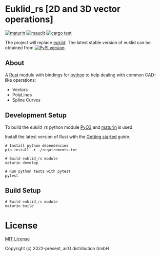 # Euklid_rs [2D and 3D vector operations]

[![maturin](https://github.com/airgproducts/euklid_rs/actions/workflows/maturin.yml/badge.svg?branch=main)](https://github.com/airgproducts/euklid_rs/actions/workflows/maturin.yml)
[![rsaudit](https://github.com/airgproducts/euklid_rs/actions/workflows/rsaudit.yml/badge.svg?branch=main)](https://github.com/airgproducts/euklid_rs/actions/workflows/rsaudit.yml)
[![cargo test](https://github.com/airgproducts/euklid_rs/actions/workflows/rstest.yml/badge.svg?branch=main)](https://github.com/airgproducts/euklid_rs/actions/workflows/rstest.yml)

The project will replace [euklid](https://github.com/airgproducts/euklid).
The latest stable version of euklid can be obtained from [![PyPI version](https://badge.fury.io/py/euklid.svg)](https://badge.fury.io/py/euklid).

## About

A [Rust](https://www.rust-lang.org/) module with bindings for [python](https://www.python.org/) to help dealing with common CAD-like operations:

* Vectors
* PolyLines
* Spline Curves

## Development Setup

To build the *euklid_rs* python module [PyO3](https://github.com/PyO3/pyo3) and [maturin](https://github.com/PyO3/maturin) is used.

Install the latest version of Rust with the [Getting started](https://www.rust-lang.org/learn/get-started) guide.

```
# Install python dependencies
pip install -r ./requirements.txt

# Build euklid_rs module
maturin develop

# Run python tests with pytest
pytest

```

## Build Setup

```
# Build euklid_rs module
maturin build
```

# License

[MIT License](./LICENSE)

Copyright (c) 2022-present, airG distribution GmbH